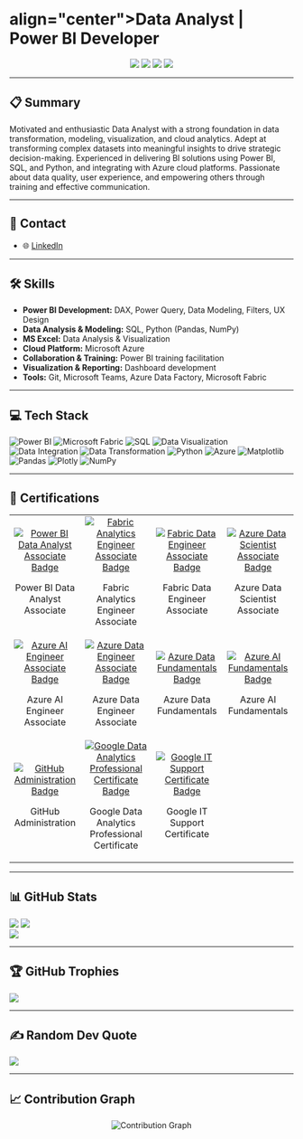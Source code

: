 <h1> align="center">Data Analyst | Power BI Developer</h1>

<p align="center">
<a href="https://linkedin.com/in/godwin-woode"><img src="https://img.shields.io/badge/LinkedIn-%230077B5.svg?logo=linkedin&logoColor=white"></a>
<a href="https://facebook.com/gkwoode"><img src="https://img.shields.io/badge/Facebook-%231877F2.svg?logo=Facebook&logoColor=white"></a>
<a href="https://instagram.com/gk_woode"><img src="https://img.shields.io/badge/Instagram-%23E4405F.svg?logo=Instagram&logoColor=white"></a>
<a href="https://x.com/gk_woode"><img src="https://img.shields.io/badge/X-black.svg?logo=X&logoColor=white"></a>
</p>

---

## 📋 Summary
Motivated and enthusiastic Data Analyst with a strong foundation in data transformation, modeling, visualization, and cloud analytics. Adept at transforming complex datasets into meaningful insights to drive strategic decision-making. Experienced in delivering BI solutions using Power BI, SQL, and Python, and integrating with Azure cloud platforms. Passionate about data quality, user experience, and empowering others through training and effective communication.

---

## 💼 Contact
<!-- - 📞 +233264175879 | +233541416589
- 📧 kingsley.woode@gmail.com -->
- 🌐 [LinkedIn](https://linkedin.com/in/godwin-woode)

---

## 🛠️ Skills
- **Power BI Development:** DAX, Power Query, Data Modeling, Filters, UX Design
- **Data Analysis & Modeling:** SQL, Python (Pandas, NumPy)
- **MS Excel:** Data Analysis & Visualization
- **Cloud Platform:** Microsoft Azure
- **Collaboration & Training:** Power BI training facilitation
- **Visualization & Reporting:** Dashboard development
- **Tools:** Git, Microsoft Teams, Azure Data Factory, Microsoft Fabric

---

## 💻 Tech Stack
![Power BI](https://img.shields.io/badge/power_bi-F2C811?style=for-the-badge&logo=powerbi&logoColor=black)
![Microsoft Fabric](https://img.shields.io/badge/microsoft%20fabric-0078D4?style=for-the-badge&logo=microsoft&logoColor=white)
![SQL](https://img.shields.io/badge/SQL-4479A1?style=for-the-badge&logo=postgresql&logoColor=white)
![Data Visualization](https://img.shields.io/badge/Data%20Visualization-FF9800?style=for-the-badge&logo=tableau&logoColor=white)
![Data Integration](https://img.shields.io/badge/Data%20Integration-009688?style=for-the-badge&logo=azuredatafactory&logoColor=white)
![Data Transformation](https://img.shields.io/badge/Data%20Transformation-4CAF50?style=for-the-badge&logo=databricks&logoColor=white)
![Python](https://img.shields.io/badge/python-3670A0?style=for-the-badge&logo=python&logoColor=ffdd54)
![Azure](https://img.shields.io/badge/azure-%230072C6.svg?style=for-the-badge&logo=microsoftazure&logoColor=white)
![Matplotlib](https://img.shields.io/badge/Matplotlib-%23ffffff.svg?style=for-the-badge&logo=Matplotlib&logoColor=black)
![Pandas](https://img.shields.io/badge/pandas-%23150458.svg?style=for-the-badge&logo=pandas&logoColor=white)
![Plotly](https://img.shields.io/badge/Plotly-%233F4F75.svg?style=for-the-badge&logo=plotly&logoColor=white)
![NumPy](https://img.shields.io/badge/numpy-%23013243.svg?style=for-the-badge&logo=numpy&logoColor=white)

---

## 📜 Certifications
<div align="center">
  <table>
    <tr>
    <!-- Microsoft Certified: Power BI Data Analyst Associate -->
      <td align="center" width="25%">
        <a href="https://learn.microsoft.com/api/credentials/share/en-us/gkwoode/E213EB1936607178?sharingId=4BC175BA73E92861" target="_blank">
          <img src="https://learn.microsoft.com/en-us/media/learn/certification/badges/microsoft-certified-associate-badge.svg" alt="Power BI Data Analyst Associate Badge">
        </a>
        <br>
        <p>Power BI Data Analyst Associate</p>
      </td>
      <!-- Microsoft Certified: Fabric Analytics Engineer Associate -->
      <td align="center" width="25%">
        <a href="https://learn.microsoft.com/api/credentials/share/en-us/gkwoode/EF9FA901AE964707?sharingId=4BC175BA73E92861" target="_blank">
          <img src="https://learn.microsoft.com/en-us/media/learn/certification/badges/microsoft-certified-associate-badge.svg" alt="Fabric Analytics Engineer Associate Badge">
        </a>
        <br>
        <p>Fabric Analytics Engineer Associate</p>
      </td>
      <!-- Microsoft Certified: Fabric Data Engineer Associate -->
      <td align="center" width="25%">
        <a href="https://learn.microsoft.com/api/credentials/share/en-us/gkwoode/3FDDC901832C18DB?sharingId=4BC175BA73E92861" target="_blank">
          <img src="https://learn.microsoft.com/en-us/media/learn/certification/badges/microsoft-certified-associate-badge.svg" alt="Fabric Data Engineer Associate Badge">
        </a>
        <br>
        <p>Fabric Data Engineer Associate</p>
      </td>
      <!-- Microsoft Certified: Azure Data Scientist Associate -->
      <td align="center" width="25%">
        <a href="https://learn.microsoft.com/api/credentials/share/en-us/gkwoode/63B049708300FCB9?sharingId=4BC175BA73E92861"
        target="_blank">
          <img src="https://learn.microsoft.com/en-us/media/learn/certification/badges/microsoft-certified-associate-badge.svg" alt="Azure Data Scientist Associate Badge">
        </a>
        <br>
        <p>Azure Data Scientist Associate</p>
      </td>
    </tr>
    <tr>
      <!-- Microsoft Certified: Azure AI Engineer Associate -->
      <td align="center" width="25%">
        <a href="https://learn.microsoft.com/api/credentials/share/en-us/gkwoode/8A95CF8D1F13F0E8?sharingId=4BC175BA73E92861"
        target="_blank">
          <img src="https://learn.microsoft.com/en-us/media/learn/certification/badges/microsoft-certified-associate-badge.svg" alt="Azure AI Engineer Associate Badge">
        </a>
        <br>
        <p>Azure AI Engineer Associate</p>
      </td>
      <!-- Microsoft Certified: Azure Data Engineer Associate -->
      <td align="center" width="25%">
        <a href="https://learn.microsoft.com/api/credentials/share/en-us/gkwoode/2ACFE3B727662ED8?sharingId=4BC175BA73E92861"
        target="_blank">
          <img src="https://learn.microsoft.com/en-us/media/learn/certification/badges/microsoft-certified-associate-badge.svg" alt="Azure Data Engineer Associate Badge">
        </a>
        <br>
        <p>Azure Data Engineer Associate</p>
      </td>
      <!-- Microsoft Certified: Azure Data Fundamentals -->
      <td align="center" width="25%">
        <a href="https://learn.microsoft.com/api/credentials/share/en-us/gkwoode/EF4E92A294369EDE?sharingId=4BC175BA73E92861"
        target="_blank">
          <img src="https://learn.microsoft.com/en-us/media/learn/certification/badges/microsoft-certified-fundamentals-badge.svg?branch=main" alt="Azure Data Fundamentals Badge">
        </a>
        <br>
        <p>Azure Data Fundamentals</p>
      </td>
      <!-- Microsoft Certified: Azure AI Fundamentals -->
      <td align="center" width="25%">
        <a href="https://learn.microsoft.com/api/credentials/share/en-us/gkwoode/E12F6979A097D266?sharingId=4BC175BA73E92861"
        target="_blank">
          <img src="https://learn.microsoft.com/en-us/media/learn/certification/badges/microsoft-certified-fundamentals-badge.svg?branch=main" alt="Azure AI Fundamentals Badge">
        </a>
        <br>
        <p>Azure AI Fundamentals</p>
      </td>
    </tr>
    <tr>
      <!-- GitHub Administration -->
      <td align="center" width="25%">
        <a href="https://www.credly.com/badges/f398c711-f18e-40ce-b205-d60139b6303d/public_url" 
        target="_blank">
          <img src="https://images.credly.com/images/34880f37-8ec8-4542-a78a-73ba6647208e/image.png" alt="GitHub Administration Badge">
        </a>
        <br>
        <p>GitHub Administration</p>
      </td>
      <!-- Google Data Analytics Professional Certificate  -->
      <td align="center" width="25%">
        <a href="https://www.credly.com/badges/57982695-42b5-4909-bfd3-19b3d0f1db0c/public_url" 
        target="_blank">
          <img src="https://images.credly.com/size/680x680/images/d41de2b7-cbc2-47ec-bcf1-ebecbe83872f/GCC_badge_DA_1000x1000.png" alt="Google Data Analytics Professional Certificate Badge">
        </a>
        <br>
        <p>Google Data Analytics Professional Certificate</p>
      </td>
      <!-- Google IT Support Certificate -->
      <td align="center" width="25%">
        <a href="https://www.credly.com/badges/84ccfc80-2de5-4fca-9cd1-d6ea7b6372ec/public_url" 
        target="_blank">
          <img src="https://images.credly.com/size/680x680/images/ae2f5bae-b110-4ea1-8e26-77cf5f76c81e/GCC_badge_IT_Support_1000x1000.png" 
          alt="Google IT Support Certificate Badge">
        </a>
        <br>
        <p>Google IT Support Certificate</p>
      </td>
    </tr>
  </table>
</div>

---

## 📊 GitHub Stats
![](https://github-readme-stats.vercel.app/api?username=gkwoode&theme=dark&hide_border=false&include_all_commits=true&count_private=true)
![](https://github-readme-stats.vercel.app/api/top-langs/?username=gkwoode&theme=dark&hide_border=false&include_all_commits=true&count_private=true&layout=compact)<br/>
![](https://github-readme-streak-stats.herokuapp.com/?user=gkwoode&theme=dark&hide_border=false)<br/>

---

## 🏆 GitHub Trophies
![](https://github-profile-trophy.vercel.app/?username=gkwoode&theme=radical&no-frame=false&no-bg=true&margin-w=4)

---

## ✍️ Random Dev Quote
![](https://quotes-github-readme.vercel.app/api?type=horizontal&theme=radical)

---

## 📈 Contribution Graph
<div align="center">
  <img src="https://github-readme-activity-graph.vercel.app/graph?username=gkwoode&theme=tokyo-night&hide_border=true&bg_color=1a1b27&color=2E86AB&line=2E86AB&point=FF6B6B" alt="Contribution Graph" />
</div>

<!-- Proudly created with GPRM ( https://gprm.itsvg.in ) -->
